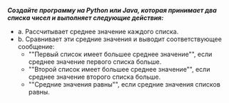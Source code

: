 ***Создайте программу на Python или Java, которая принимает два списка чисел и выполняет следующие действия:***

- a. Рассчитывает среднее значение каждого списка.
- b. Сравнивает эти средние значения и выводит соответствующее сообщение:
  - ""Первый список имеет большее среднее значение"", если среднее значение первого списка больше.
  - ""Второй список имеет большее среднее значение"", если среднее значение второго списка больше.
  - ""Средние значения равны"", если средние значения списков равны.


